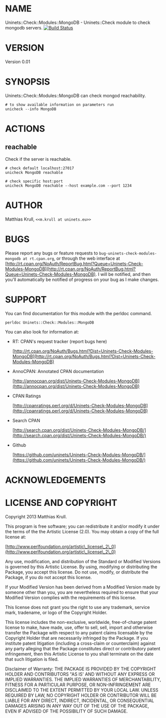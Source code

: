 # NAME

Uninets::Check::Modules::MongoDB - Uninets::Check module to check mongodb servers.  [![Build Status](https://secure.travis-ci.org/uninets/Uninets-Check-Modules-MongoDB.png)](http://travis-ci.org/uninets/Uninets-Check-Modules-MongoDB)

# VERSION

Version 0.01

# SYNOPSIS

Uninets::Check::Modules::MongoDB can check mongod reachability.

    # to show available information on parameters run
    unicheck --info MongoDB

# ACTIONS

## reachable

Check if the server is reachable.

    # check default localhost:27017
    unicheck MongoDB reachable

    # check specific host:port
    unicheck MongoDB reachable --host example.com --port 1234

# AUTHOR

Matthias Krull, `<<m.krull at uninets.eu>>`

# BUGS

Please report any bugs or feature requests to `bug-uninets-check-modules-mongodb at rt.cpan.org`, or through
the web interface at [http://rt.cpan.org/NoAuth/ReportBug.html?Queue=Uninets-Check-Modules-MongoDB](http://rt.cpan.org/NoAuth/ReportBug.html?Queue=Uninets-Check-Modules-MongoDB).  I will be notified, and then you'll
automatically be notified of progress on your bug as I make changes.







# SUPPORT

You can find documentation for this module with the perldoc command.

    perldoc Uninets::Check::Modules::MongoDB



You can also look for information at:

- RT: CPAN's request tracker (report bugs here)

    [http://rt.cpan.org/NoAuth/Bugs.html?Dist=Uninets-Check-Modules-MongoDB](http://rt.cpan.org/NoAuth/Bugs.html?Dist=Uninets-Check-Modules-MongoDB)

- AnnoCPAN: Annotated CPAN documentation

    [http://annocpan.org/dist/Uninets-Check-Modules-MongoDB](http://annocpan.org/dist/Uninets-Check-Modules-MongoDB)

- CPAN Ratings

    [http://cpanratings.perl.org/d/Uninets-Check-Modules-MongoDB](http://cpanratings.perl.org/d/Uninets-Check-Modules-MongoDB)

- Search CPAN

    [http://search.cpan.org/dist/Uninets-Check-Modules-MongoDB/](http://search.cpan.org/dist/Uninets-Check-Modules-MongoDB/)

- Github

    [https://github.com/uninets/Uninets-Check-Modules-MongoDB/](https://github.com/uninets/Uninets-Check-Modules-MongoDB/)



# ACKNOWLEDGEMENTS



# LICENSE AND COPYRIGHT

Copyright 2013 Matthias Krull.

This program is free software; you can redistribute it and/or modify it
under the terms of the the Artistic License (2.0). You may obtain a
copy of the full license at:

[http://www.perlfoundation.org/artistic\_license\_2\_0](http://www.perlfoundation.org/artistic\_license\_2\_0)

Any use, modification, and distribution of the Standard or Modified
Versions is governed by this Artistic License. By using, modifying or
distributing the Package, you accept this license. Do not use, modify,
or distribute the Package, if you do not accept this license.

If your Modified Version has been derived from a Modified Version made
by someone other than you, you are nevertheless required to ensure that
your Modified Version complies with the requirements of this license.

This license does not grant you the right to use any trademark, service
mark, tradename, or logo of the Copyright Holder.

This license includes the non-exclusive, worldwide, free-of-charge
patent license to make, have made, use, offer to sell, sell, import and
otherwise transfer the Package with respect to any patent claims
licensable by the Copyright Holder that are necessarily infringed by the
Package. If you institute patent litigation (including a cross-claim or
counterclaim) against any party alleging that the Package constitutes
direct or contributory patent infringement, then this Artistic License
to you shall terminate on the date that such litigation is filed.

Disclaimer of Warranty: THE PACKAGE IS PROVIDED BY THE COPYRIGHT HOLDER
AND CONTRIBUTORS "AS IS' AND WITHOUT ANY EXPRESS OR IMPLIED WARRANTIES.
THE IMPLIED WARRANTIES OF MERCHANTABILITY, FITNESS FOR A PARTICULAR
PURPOSE, OR NON-INFRINGEMENT ARE DISCLAIMED TO THE EXTENT PERMITTED BY
YOUR LOCAL LAW. UNLESS REQUIRED BY LAW, NO COPYRIGHT HOLDER OR
CONTRIBUTOR WILL BE LIABLE FOR ANY DIRECT, INDIRECT, INCIDENTAL, OR
CONSEQUENTIAL DAMAGES ARISING IN ANY WAY OUT OF THE USE OF THE PACKAGE,
EVEN IF ADVISED OF THE POSSIBILITY OF SUCH DAMAGE.


